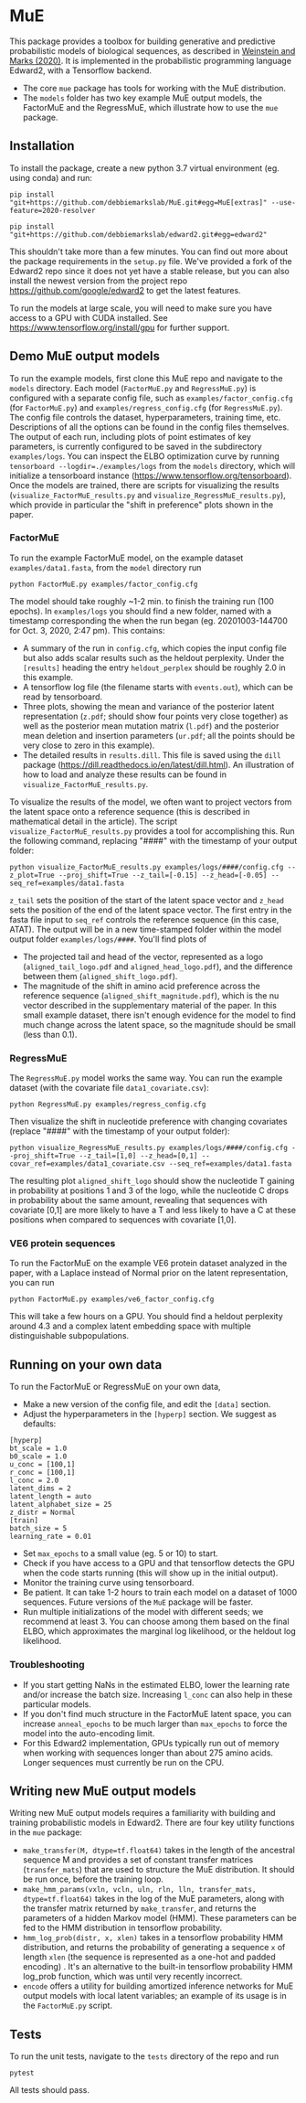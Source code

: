 

# MuE
This package provides a toolbox for building generative and predictive probabilistic models of biological sequences, as described in  [Weinstein and Marks (2020)](https://www.biorxiv.org/content/10.1101/2020.07.31.231381v1). It is implemented in the probabilistic programming language Edward2, with a Tensorflow backend.

 - The core `mue` package has tools for working with the MuE distribution.
 - The `models` folder has two key example MuE output models, the FactorMuE and the RegressMuE, which illustrate how to use the `mue` package.


## Installation

To install the package, create a new python 3.7 virtual environment (eg. using conda) and run:

    pip install "git+https://github.com/debbiemarkslab/MuE.git#egg=MuE[extras]" --use-feature=2020-resolver

    pip install "git+https://github.com/debbiemarkslab/edward2.git#egg=edward2"

This shouldn't take more than a few minutes. You can find out more about the package requirements in the `setup.py` file. We've provided a fork of the Edward2 repo since it does not yet have a stable release, but you can also install the newest version from the project repo https://github.com/google/edward2 to get the latest features.

To run the models at large scale, you will need to make sure you have access to a GPU with CUDA installed. See https://www.tensorflow.org/install/gpu for further support.

## Demo MuE output models

To run the example models, first clone this MuE repo and navigate to the `models` directory.
Each model (`FactorMuE.py` and `RegressMuE.py`) is configured with a separate config file, such as `examples/factor_config.cfg` (for `FactorMuE.py`) and  `examples/regress_config.cfg` (for `RegressMuE.py`). The config file controls the dataset, hyperparameters, training time, etc. Descriptions of all the options can be found in the config files themselves.
The output of each run, including plots of point estimates of key parameters, is currently configured to be saved in the subdirectory `examples/logs`.
You can inspect the ELBO optimization curve by running `tensorboard --logdir=./examples/logs` from the `models` directory, which will initialize a tensorboard instance (https://www.tensorflow.org/tensorboard).
Once the models are trained, there are scripts for visualizing the results (`visualize_FactorMuE_results.py` and `visualize_RegressMuE_results.py`), which provide in particular the "shift in preference" plots shown in the paper.

### FactorMuE

To run the example FactorMuE model, on the example dataset `examples/data1.fasta`, from the `model` directory run

    python FactorMuE.py examples/factor_config.cfg

The model should take roughly ~1-2 min. to finish the training run (100 epochs). In `examples/logs` you should find a new folder, named with a timestamp corresponding the when the run began (eg. 20201003-144700 for Oct. 3, 2020, 2:47 pm). This contains:

 - A summary of the run in `config.cfg`, which copies the input config file but also adds scalar results such as the heldout perplexity. Under the `[results]` heading the entry `heldout_perplex` should be roughly 2.0 in this example.
 - A tensorflow log file (the filename starts with `events.out`), which can be read by tensorboard.
 - Three plots, showing the mean and variance of the posterior latent representation (`z.pdf`; should show four points very close together) as well as the posterior mean mutation matrix (`l.pdf`) and the posterior mean deletion and insertion parameters (`ur.pdf`; all the points should be very close to zero in this example).
 - The detailed results in `results.dill`. This file is saved using the `dill` package (https://dill.readthedocs.io/en/latest/dill.html). An illustration of how to load and analyze these results can be found in `visualize_FactorMuE_results.py`.

To visualize the results of the model, we often want to project vectors from the latent space onto a reference sequence (this is described in mathematical detail in the article). The script `visualize_FactorMuE_results.py` provides a tool for accomplishing this. Run the following command, replacing "####" with the timestamp of your output folder:

    python visualize_FactorMuE_results.py examples/logs/####/config.cfg --z_plot=True --proj_shift=True --z_tail=[-0.15] --z_head=[-0.05] --seq_ref=examples/data1.fasta

`z_tail` sets the position of the start of the latent space vector and `z_head` sets the position of the end of the latent space vector. The first entry in the fasta file input to `seq_ref` controls the reference sequence (in this case, ATAT).  The output will be in a new time-stamped folder within the model output folder `examples/logs/####`.  You'll find plots of
 - The projected tail and head of the vector, represented as a logo (`aligned_tail_logo.pdf` and `aligned_head_logo.pdf`), and the difference between them (`aligned_shift_logo.pdf`).
 - The magnitude of the shift in amino acid preference across the reference sequence (`aligned_shift_magnitude.pdf`), which is the nu vector described in the supplementary material of the paper. In this small example dataset, there isn't enough evidence for the model to find much change across the latent space, so the magnitude should be small (less than 0.1).

### RegressMuE
The `RegressMuE.py` model works the same way. You can run the example dataset (with the covariate file `data1_covariate.csv`):

    python RegressMuE.py examples/regress_config.cfg

Then visualize the shift in nucleotide preference with changing covariates (replace "####" with the timestamp of your output folder):

    python visualize_RegressMuE_results.py examples/logs/####/config.cfg --proj_shift=True --z_tail=[1,0] --z_head=[0,1] --covar_ref=examples/data1_covariate.csv --seq_ref=examples/data1.fasta

The resulting plot `aligned_shift_logo` should show the nucleotide T gaining in probability at positions 1 and 3 of the logo, while the nucleotide C drops in probability about the same amount, revealing that sequences with covariate [0,1] are more likely to have a T and less likely to have a C at these positions when compared to sequences with covariate [1,0].

### VE6 protein sequences

To run the FactorMuE on the example VE6 protein dataset analyzed in the paper, with a Laplace instead of Normal prior on the latent representation, you can run

    python FactorMuE.py examples/ve6_factor_config.cfg

This will take a few hours on a GPU. You should find a heldout perplexity around 4.3 and a complex latent embedding space with multiple distinguishable subpopulations.

## Running on your own data

To run the FactorMuE or RegressMuE on your own data,
 - Make a new version of the config file, and edit the `[data]` section.
 - Adjust the hyperparameters in the `[hyperp]` section. We suggest as defaults:


>

    [hyperp]
    bt_scale = 1.0
    b0_scale = 1.0
    u_conc = [100,1]
    r_conc = [100,1]
    l_conc = 2.0
    latent_dims = 2
    latent_length = auto
    latent_alphabet_size = 25
    z_distr = Normal
    [train]
    batch_size = 5
    learning_rate = 0.01

 - Set `max_epochs` to a small value (eg. 5 or 10) to start.
 - Check if you have access to a GPU and that tensorflow detects the GPU when the code starts running (this will show up in the initial output).
 - Monitor the training curve using tensorboard.
 - Be patient. It can take 1-2 hours to train each model on a dataset of 1000 sequences. Future versions of the `MuE` package will be faster.
 - Run multiple initializations of the model with different seeds; we recommend at least 3. You can choose among them based on the final ELBO, which approximates the marginal log likelihood, or the heldout log likelihood.

### Troubleshooting

 - If you start getting NaNs in the estimated ELBO, lower the learning rate and/or increase the batch size. Increasing `l_conc` can also help in these particular models.
 - If you don't find much structure in the FactorMuE latent space, you can increase `anneal_epochs` to be much larger than `max_epochs` to force the model into the auto-encoding limit.
 - For this Edward2 implementation, GPUs typically run out of memory when working with sequences longer than about 275 amino acids. Longer sequences must currently be run on the CPU.


## Writing new MuE output models

Writing new MuE output models requires a familiarity with building and training probabilistic models in Edward2. There are four key utility functions in the `mue` package:

 - `make_transfer(M, dtype=tf.float64)` takes in the length of the ancestral sequence M and provides a set of constant transfer matrices (`transfer_mats`) that are used to structure the MuE distribution. It should be run once, before the training loop.
 - `make_hmm_params(vxln, vcln, uln, rln, lln, transfer_mats, dtype=tf.float64)` takes in the log of the MuE parameters, along with the transfer matrix returned by `make_transfer`, and returns the parameters of a hidden Markov model (HMM). These parameters can be fed to the HMM distribution in tensorflow probability.
 - `hmm_log_prob(distr, x, xlen)` takes in a tensorflow probability HMM distribution, and returns the probability of generating a sequence `x` of length `xlen` (the sequence is represented as a one-hot and padded encoding) . It's an alternative to the built-in tensorflow probability HMM log_prob function, which was until very recently incorrect.
 -  `encode` offers a utility for building amortized inference networks for MuE output models with local latent variables; an example of its usage is in the `FactorMuE.py` script.

## Tests
To run the unit tests, navigate to the `tests` directory of the repo and run

	pytest

All tests should pass.
